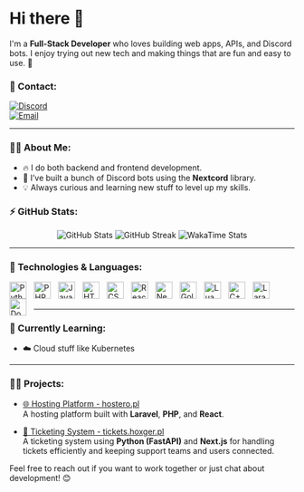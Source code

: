 # Hi there 👋

I'm a **Full-Stack Developer** who loves building web apps, APIs, and Discord bots. I enjoy trying out new tech and making things that are fun and easy to use. 🚀

### 🔗 Contact:
[![Discord](https://img.shields.io/badge/Discord-%237289DA.svg?style=for-the-badge&logo=discord&logoColor=white)](https://dsc.bio/zeediv)  
[![Email](https://img.shields.io/badge/Email-%23D14836.svg?style=for-the-badge&logo=gmail&logoColor=white)](mailto:jakub@nhost.pl)

---

### 🧑‍💻 About Me:
- 🔥 I do both backend and frontend development.
- 🤖 I’ve built a bunch of Discord bots using the **Nextcord** library.
- 💡 Always curious and learning new stuff to level up my skills.

### ⚡ GitHub Stats:
<p align="center">
  <img src="https://github-readme-stats.vercel.app/api?username=zeedivx&show_icons=true&hide_border=true&count_private=true&theme=tokyonight" alt="GitHub Stats" />
  <img src="https://github-readme-streak-stats.herokuapp.com/?user=zeedivx&theme=tokyonight&hide_border=true" alt="GitHub Streak" />
  <img src="https://github-readme-stats.vercel.app/api/wakatime?username=zeediv&hide_border=true&theme=tokyonight" alt="WakaTime Stats" />
</p>

---

### 🚀 Technologies & Languages:
<img align="left" alt="Python" width="30px" src="https://cdn.jsdelivr.net/gh/devicons/devicon/icons/python/python-original.svg" style="padding-right:10px;" />
<img align="left" alt="PHP" width="30px" src="https://cdn.jsdelivr.net/gh/devicons/devicon/icons/php/php-original.svg" style="padding-right:10px;" />
<img align="left" alt="JavaScript" width="30px" src="https://cdn.jsdelivr.net/gh/devicons/devicon/icons/javascript/javascript-original.svg" style="padding-right:10px;" />
<img align="left" alt="HTML" width="30px" src="https://cdn.jsdelivr.net/gh/devicons/devicon/icons/html5/html5-original.svg" style="padding-right:10px;" />
<img align="left" alt="CSS" width="30px" src="https://cdn.jsdelivr.net/gh/devicons/devicon/icons/css3/css3-original.svg" style="padding-right:10px;" />
<img align="left" alt="React" width="30px" src="https://cdn.jsdelivr.net/gh/devicons/devicon/icons/react/react-original.svg" style="padding-right:10px;" />
<img align="left" alt="Next.js" width="30px" src="https://cdn.jsdelivr.net/gh/devicons/devicon/icons/nextjs/nextjs-original.svg" style="padding-right:10px;" />
<img align="left" alt="Golang" width="30px" src="https://cdn.jsdelivr.net/gh/devicons/devicon/icons/go/go-original.svg" style="padding-right:10px;" />
<img align="left" alt="Lua" width="30px" src="https://cdn.jsdelivr.net/gh/devicons/devicon/icons/lua/lua-original.svg" style="padding-right:10px;" />
<img align="left" alt="C++" width="30px" src="https://cdn.jsdelivr.net/gh/devicons/devicon/icons/cplusplus/cplusplus-original.svg" style="padding-right:10px;" />
<img align="left" alt="Laravel" width="30px" src="https://cdn.jsdelivr.net/gh/devicons/devicon/icons/laravel/laravel-original.svg" style="padding-right:10px;" />
<img align="left" alt="Docker" width="30px" src="https://cdn.jsdelivr.net/gh/devicons/devicon/icons/docker/docker-original.svg" style="padding-right:10px;" />
<br />
<br/>

---

### 🌱 Currently Learning:
- ☁️ Cloud stuff like Kubernetes

---

### 🧑‍💻 Projects:
- [🌐 Hosting Platform - hostero.pl](https://hostero.pl)  
  A hosting platform built with **Laravel**, **PHP**, and **React**.

- [🎫 Ticketing System - tickets.hoxger.pl](https://tickets.hoxger.pl)  
  A ticketing system using **Python (FastAPI)** and **Next.js** for handling tickets efficiently and keeping support teams and users connected.

Feel free to reach out if you want to work together or just chat about development! 😊
